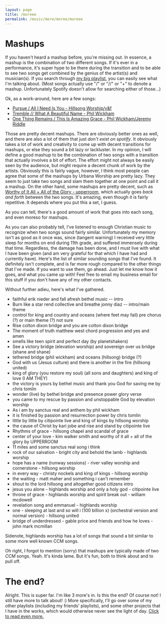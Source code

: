 ```yaml
---
layout: page
title: /moreee
permalink: /music/more/moree/moreee
---
```


# Mashups
If you haven't heard a mashup before, you're missing out. In essence, a mashup is the combination of two different songs. If it's ever in a performance, it's super hype to be there during the transition and to be able to see two songs get combined by the genius of the artist(s) and musician(s). If you search through [my big playlist](https://open.spotify.com/playlist/5tpMsJ5h8BuhxNYsyS4pK1?si=IS0l7EIJQIi4HyRC9vnQkg), you can easily see what I'm talking about. (Most songs actually use "/" or "//" or "+" to denote a mashup. Unfortunately Spotify doesn't allow for searching either of those...)

Ok, as a work-around, here are a few songs:
- [Pursue / All I Need Is You - Hillsong Worship/y&f](https://open.spotify.com/track/58TKUOfACHyUpWE5DisSVF?si=_gwjG1NOQPCwtb6aZj2r9w)
- [Tremble // What A Beautiful Name - Phil Wickham](https://open.spotify.com/track/4tbpeUyxVuC2PhOOEf6XZM?si=9mhdwa99QHGBwE_aIaEtoQ)
- [One Thing Remains / This Is Amazing Grace - Phil Wickham/Jeremy Riddle](https://open.spotify.com/track/6T7Y2HwYDxV4OTasDV2weM?si=6T68zA1XTNu1HAqFd-NNCw)

Those are pretty decent mashups. There are obviously better ones as well, and there are also a lot of them that just _don't exist on spotify_. It obviously takes a lot of work and creativity to come up with decent transitions for mashups, or else they sound a bit lazy or lackluster. In my opinion, I will define a good mashup to be the combination of two songs with a transition that actually involves a bit of effort. The effort might not always be easily seen by the audience, but might require a decent chunk of work by the artists. Obviously this is fairly vague, however, I think most people can agree that some of the mashups by Urbana Worship are pretty lazy. They seem to just take two songs and slam them together at one point and call it a mashup. On the other hand, some mashups are pretty decent, such as [Worthy of It All + All of the Glory - upperroom](https://open.spotify.com/track/34ew6RN27bT5sIHL3IqFGA?si=ENV_FlxBQR24qsMs_bun3g), which actually goes _back and forth_ between the two songs. It's amazing, even though it is fairly repetitive. It depends where you put this a set, I guess.

As you can tell, there's a good amount of work that goes into each song, and even moreso for mashups.

As you can also probably tell, I've listened to enough Christian music to recognize when two songs sound fairly similar. Unfortunately my memory isn't as good as it once was, since (tangent warning) I received very little sleep for months on end during 11th grade, and suffered immensely during that time. Regardless, the damage has been done, and I must live with what I have been given (and am very grateful for that which I have had and currently have). Here's the list of similar sounding songs that I've found. It definitely isn't complete, and is far more rough compared to the other things that I've made. If you want to use them, go ahead. Just let me know how it goes, and what you came up with! Feel free to email my business email for this stuff if you don't have any of my other contacts.

Without further adieu, here's what I've gathered.
- faithful erik nieder and fall afresh bethel music -- intro
- Burn like a star rend collective and breathe jonny diaz -- intro/main theme
- control for king and country and oceans (where feet may fail) pre chorus (?) or main theme (?) not sure
- Rise colton dixon bridge and you are colton dixon bridge
- The moment of truth matthew west chord progression and yes and amen
- smells like teen spirit and perfect day (by planetshakers)
- See a victory bridge (elevation worship) and sovereign over us bridge (shane and shane)
- tethered bridge (phil wickham) and oceans (hillsong) bridge (?)
- God with us (Jesus culture) and there is another in the fire (hillsong united)
- king of glory (you restore my soul) (all sons and daughters) and king of love (I AM THEY)
- the victory is yours by bethel music and thank you God for saving me by chris tomlin
- wonder (live) by bethel bridge and presence power glory verse
- you came to my rescue by passion and unstoppable God by elevation worship
- As i am by sanctus real and anthem by phil wickham
- it is finished by passion and resurrection power by chris tomlin
- little by little by citipointe live and king of kings by hillsong worship
- the cause of Christ by kari jobe and rise and stand by citipointe live
- Rhythms of grace - hillsong chapel and scandal of grace
- center of your love - kim walker smith and worthy of it all + all of the glory by UPPERROOM
- 11 miles and some sanctus real song i think
- rock of our salvation - bright city and behold the lamb - highlands worship
- hope has a name (runway sessions) - river valley worship and cornerstone - hillsong worship
- in every way - christy nockels and king of kings - hillsong worship
- the waiting - matt maher and something i can't remember
- shout to the lord hillsong and altogether good citizens intro
- jesus you alone - highlands worship and only a holy god - citipointe live
- throne of grace - highlands worship and spirit break out - william mcdowell
- revelation song and emmanuel - highlands worship
- one - sleeping at last and so will i (100 billion x) (orchestral version and normal version) - hillsong united
- bridge of underdressed - gable price and friends and how he loves - john mark mcmillan

Sidenote, highlands worship has a lot of songs that sound a bit similar to some more well known CCM songs.

Oh right, I forgot to mention (sorry) that mashups are typically made of two _CCM_ songs. Yeah. It's kinda lame. But it's fun, both to think about and to pull off.

# The end?
Alright. This is super far. I'm like 3 more's in. Is this the end? Of course not! I still have more to talk about! :) More specifically, I'll go over some of my other playlists (including my friends' playlists), and some other projects that I have in the works, which would otherwise never see the light of day. [Click to read even more.](/music/more/moree/moreee/moreeee)